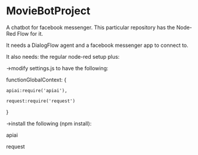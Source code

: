 # MovieBotProject
A chatbot for facebook messenger. This particular repository has the Node-Red Flow for it.

It needs a DialogFlow agent and a facebook messenger app to connect to.

It also needs: the regular node-red setup plus:

->modify settings.js to have the following:

functionGlobalContext: {

	apiai:require('apiai'),
	
	request:require('request')
	
}

->install the following (npm install):

apiai

request
